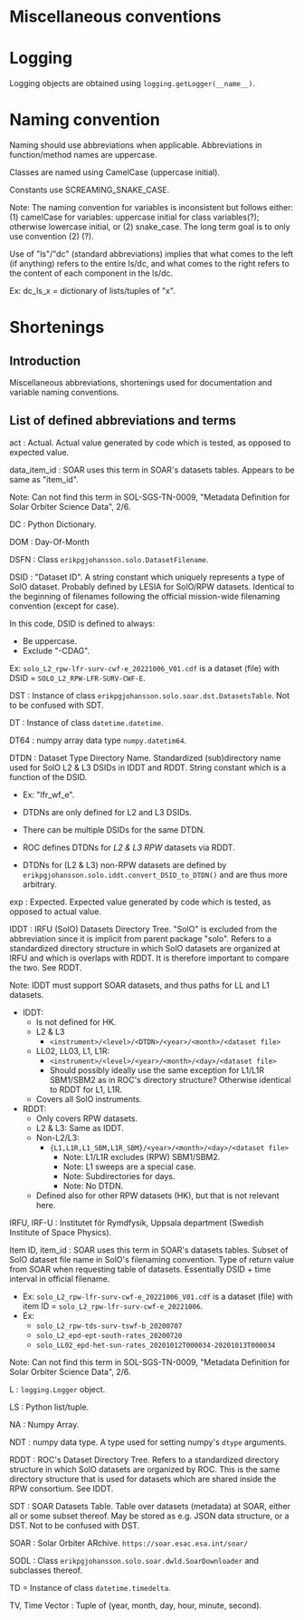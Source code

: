 # Miscellaneous conventions

# Logging

Logging objects are obtained using `logging.getLogger(__name__)`.

# Naming convention

Naming should use abbreviations when applicable. Abbreviations in
function/method names are uppercase.

Classes are named using CamelCase (uppercase initial).

Constants use SCREAMING_SNAKE_CASE.

Note: The naming convention for variables is inconsistent but follows either:
(1) camelCase for variables: uppercase initial for class variables(?);
otherwise lowercase initial, or
(2) snake_case.
The long term goal is to only use convention (2) (?).

Use of "ls"/"dc" (standard abbreviations) implies that what comes to the
left (if anything) refers to the entire ls/dc, and what comes to the right
refers to the content of each component in the ls/dc.

Ex: dc_ls_x = dictionary of lists/tuples of "x".

# Shortenings

## Introduction

Miscellaneous abbreviations, shortenings used for documentation and
variable naming conventions.

## List of defined abbreviations and terms

act : Actual. Actual value generated by code which is tested, as opposed to
expected value.

data_item_id : SOAR uses this term in SOAR's datasets tables. Appears to be
same as "item_id".

Note: Can not find this term in SOL-SGS-TN-0009, "Metadata Definition for Solar
Orbiter Science Data", 2/6.

DC : Python Dictionary.

DOM : Day-Of-Month

DSFN : Class `erikpgjohansson.solo.DatasetFilename`.

DSID : "Dataset ID". A string constant which uniquely represents a type of
SolO dataset. Probably defined by LESIA for SolO/RPW datasets. Identical to
the beginning of filenames following the official mission-wide filenaming
convention (except for case).

In this code, DSID is defined to always:

- Be uppercase.
- Exclude "-CDAG".

Ex: `solo_L2_rpw-lfr-surv-cwf-e_20221006_V01.cdf` is a dataset (file) with
DSID = `SOLO_L2_RPW-LFR-SURV-CWF-E`.

DST : Instance of class `erikpgjohansson.solo.soar.dst.DatasetsTable`. Not to
be confused with SDT.

DT : Instance of class `datetime.datetime`.

DT64 : numpy array data type `numpy.datetim64`.

DTDN : Dataset Type Directory Name. Standardized (sub)directory name used
for SolO L2 & L3 DSIDs in IDDT and RDDT. String constant which is a function of
the DSID.

- Ex: "lfr_wf_e".

- DTDNs are only defined for L2 and L3 DSIDs.
- There can be multiple DSIDs for the same DTDN.
- ROC defines DTDNs for _L2 & L3 RPW_ datasets via RDDT.
- DTDNs for (L2 & L3) non-RPW datasets are defined by
  `erikpgjohansson.solo.iddt.convert_DSID_to_DTDN()` and are thus
  more arbitrary.

exp : Expected. Expected value generated by code which is tested, as opposed to
actual value.

IDDT : IRFU (SolO) Datasets Directory Tree. "SolO" is excluded from the
abbreviation since it is implicit from parent package "solo". Refers to a
standardized directory structure in which SolO datasets are organized at IRFU
and which is overlaps with RDDT. It is therefore important to compare the two.
See RDDT.

Note: IDDT must support SOAR datasets, and thus paths for LL and L1 datasets.

- IDDT:
  - Is not defined for HK.
  - L2 & L3
    - `<instrument>/<level>/<DTDN>/<year>/<month>/<dataset file>`
  - LL02, LL03, L1, L1R:
    - `<instrument>/<level>/<year>/<month>/<day>/<dataset file>`
    - Should possibly ideally use the same exception for L1/L1R SBM1/SBM2 as in
      ROC's directory structure? Otherwise identical to RDDT for L1, L1R.
  - Covers all SolO instruments.
- RDDT:
  - Only covers RPW datasets.
  - L2 & L3: Same as IDDT.
  - Non-L2/L3:
    - `{L1,L1R,L1_SBM,L1R_SBM}/<year>/<month>/<day>/<dataset file>`
      - Note: L1/L1R excludes (RPW) SBM1/SBM2.
      - Note: L1 sweeps are a special case.
      - Note: Subdirectories for days.
      - Note: No DTDN.
  - Defined also for other RPW datasets (HK), but that is not relevant here.

IRFU, IRF-U : Institutet för Rymdfysik, Uppsala department (Swedish Institute
of Space Physics).

Item ID, item_id : SOAR uses this term in SOAR's datasets tables. Subset of SolO
dataset file name in SolO's filenaming convention.
Type of return value from SOAR when requesting table of datasets.
Essentially DSID + time interval in official filename.

- Ex: `solo_L2_rpw-lfr-surv-cwf-e_20221006_V01.cdf` is a dataset (file) with
  item ID = `solo_L2_rpw-lfr-surv-cwf-e_20221006`.
- Ex:
  - `solo_L2_rpw-tds-surv-tswf-b_20200707`
  - `solo_L2_epd-ept-south-rates_20200720`
  - `solo_LL02_epd-het-sun-rates_20201012T000034-20201013T000034`

Note: Can not find this term in SOL-SGS-TN-0009, "Metadata Definition for Solar
Orbiter Science Data", 2/6.

L : `logging.Logger` object.

LS : Python list/tuple.

NA : Numpy Array.

NDT : numpy data type. A type used for setting numpy's `dtype` arguments.

RDDT : ROC's Dataset Directory Tree. Refers to a standardized directory
structure in which SolO datasets are organized by ROC. This is the same
directory structure that is used for datasets which are shared inside the RPW
consortium. See IDDT.

SDT : SOAR Datasets Table. Table over datasets (metadata) at SOAR, either all
or some subset thereof. May be stored as e.g. JSON data structure, or a DST.
Not to be confused with DST.

SOAR : Solar Orbiter ARchive. `https://soar.esac.esa.int/soar/`

SODL : Class `erikpgjohansson.solo.soar.dwld.SoarDownloader` and subclasses
thereof.

TD = Instance of class `datetime.timedelta`.

TV, Time Vector : Tuple of (year, month, day, hour, minute, second).
